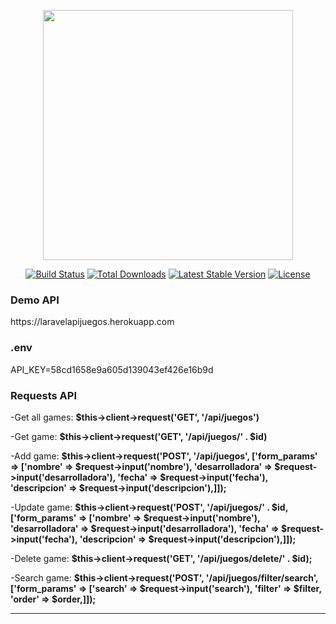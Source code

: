 <p align="center"><img src="https://res.cloudinary.com/dtfbvvkyp/image/upload/v1566331377/laravel-logolockup-cmyk-red.svg" width="400"></p>

<p align="center">
<a href="https://travis-ci.org/laravel/framework"><img src="https://travis-ci.org/laravel/framework.svg" alt="Build Status"></a>
<a href="https://packagist.org/packages/laravel/framework"><img src="https://poser.pugx.org/laravel/framework/d/total.svg" alt="Total Downloads"></a>
<a href="https://packagist.org/packages/laravel/framework"><img src="https://poser.pugx.org/laravel/framework/v/stable.svg" alt="Latest Stable Version"></a>
<a href="https://packagist.org/packages/laravel/framework"><img src="https://poser.pugx.org/laravel/framework/license.svg" alt="License"></a>
</p>

<h3>Demo API</h3>
<p>https://laravelapijuegos.herokuapp.com</p>

<h3>.env</h3>
<p>API_KEY=58cd1658e9a605d139043ef426e16b9d</p>

<h3>Requests API</h3>
<p>-Get all games: <strong>$this->client->request('GET', '/api/juegos')</strong> </p>
<p>-Get game: <strong>$this->client->request('GET', '/api/juegos/' . $id)</strong></p>
<p>-Add game: <strong>$this->client->request('POST', '/api/juegos', ['form_params' => ['nombre' => $request->input('nombre'), 'desarrolladora' => $request->input('desarrolladora'), 'fecha' => $request->input('fecha'), 'descripcion' => $request->input('descripcion'),]]);</strong></p>
<p>-Update game: <strong>$this->client->request('POST', '/api/juegos/' . $id, ['form_params' => ['nombre' => $request->input('nombre'), 'desarrolladora' => $request->input('desarrolladora'), 'fecha' => $request->input('fecha'), 'descripcion' => $request->input('descripcion'),]]);</strong></p>
<p>-Delete game: <strong>$this->client->request('GET', '/api/juegos/delete/' . $id);</strong></p>
<p>-Search game: <strong>$this->client->request('POST', '/api/juegos/filter/search', ['form_params' => ['search' => $request->input('search'), 'filter' => $filter, 'order' => $order,]]);</strong></p>
<hr>

